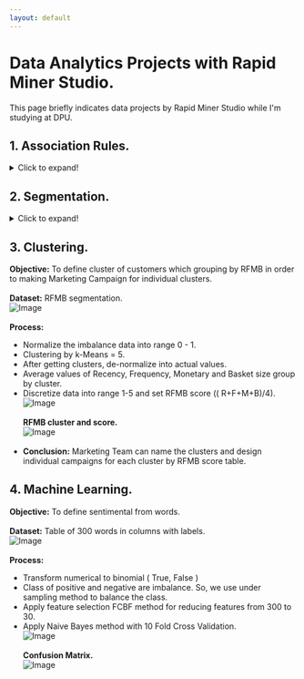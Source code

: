 ```yaml
---
layout: default
---
```


# Data Analytics Projects with Rapid Miner Studio.
This page briefly indicates data projects by Rapid Miner Studio while I'm studying at DPU.<br />

## 1. Association Rules.
<details>
  <summary>Click to expand!</summary>
  
  **Objective:** To find Frequent Item Sets and Association Rules for making Maketing Promotions.<br /><br />
  **Dataset:** Basic example transactions of Super Market.<br />
  ![Image](https://github.com/Pakkawatk/portfolio/blob/gh-pages/img/rap_asso1.PNG?raw=true)<br /><br />
  **Process:**
  - Transform table by pivot product name and sum value.<br />
  - Transform number to binomial. ( True and False )<br />
  - Apply FP-Growth method, minimum support = 0.5.<br />
  - Apply Association Rules, Minimum confidence = 0.8.<br />
  ![Image](https://github.com/Pakkawatk/portfolio/blob/gh-pages/img/rap_asso2.PNG?raw=true)<br /><br />
  Result of FP-Growth method to find frequent item sets at minimum support = 0.5.<br />
  ![Image](https://github.com/Pakkawatk/portfolio/blob/gh-pages/img/rap_asso3.PNG?raw=true)<br /><br />
  Result of Association Rules, to find Lift at minimum confidence = 0.8.<br /> 
  ![Image](https://github.com/Pakkawatk/portfolio/blob/gh-pages/img/rap_asso4.PNG?raw=true)<br />

  - **Conclusion:** We can make promotions by above frequent item sets with confident pick up set = 100% and the pick up set (Lift) is 1.333 times of pick up one.<br />
</details>

## 2. Segmentation.
<details>
  <summary>Click to expand!</summary>
  
  **Objective:** To segment the customers by RFMB method and frequent shopping time of each customers for making Marketing Campaigns.<br /><br />
  **Dataset:** Transactions of Shopping Mall.<br />
  ![Image](https://github.com/Pakkawatk/portfolio/blob/gh-pages/img/rap_rfm1.PNG?raw=true)<br /><br />
  **Process:**
  - Filter customers in UK and do feature engineering by creating and aggregating sum total prize attribute.<br />
  - Extract Days and Hours from Transactions and discretize into Day of Week and Period of Times.<br />
  - Do RFM segmentation by generating Recency, Frequency, Monetary and Basket Size.<br />
  ![Image](https://github.com/Pakkawatk/portfolio/blob/gh-pages/img/rap_rfm2.PNG?raw=true)<br /><br />
  ![Image](https://github.com/Pakkawatk/portfolio/blob/gh-pages/img/rap_rfm2_1.PNG?raw=true)<br /><br />
  **RFMB for each customers.**<br />
  ![Image](https://github.com/Pakkawatk/portfolio/blob/gh-pages/img/rap_rfm3.PNG?raw=true)<br /><br />
  **Shopping period of each customers.**<br />
  ![Image](https://github.com/Pakkawatk/portfolio/blob/gh-pages/img/rap_rfm4.PNG?raw=true)<br />

  - **Conclusion:** We got RFMB table and shopping period for analyzing Marketing Campaign and Clustering.<br />
</details>

## 3. Clustering.
**Objective:** To define cluster of customers which grouping by RFMB in order to making Marketing Campaign for individual clusters.<br /><br />
**Dataset:** RFMB segmentation.<br />
![Image](https://github.com/Pakkawatk/portfolio/blob/gh-pages/img/rap_clus1.PNG?raw=true)<br /><br />
**Process:**
- Normalize the imbalance data into range 0 - 1.<br />
- Clustering by k-Means = 5.<br />
- After getting clusters, de-normalize into actual values.
- Average values of Recency, Frequency, Monetary and Basket size group by cluster.
- Discretize data into range 1-5 and set RFMB score (( R+F+M+B)/4).
![Image](https://github.com/Pakkawatk/portfolio/blob/gh-pages/img/rap_clus2.PNG?raw=true)<br /><br />
**RFMB cluster and score.**<br />
![Image](https://github.com/Pakkawatk/portfolio/blob/gh-pages/img/rap_clus4.PNG?raw=true)<br /><br />
- **Conclusion:** Marketing Team can name the clusters and design individual campaigns for each cluster by RFMB score table.<br />

## 4. Machine Learning.
**Objective:** To define sentimental from words.<br /><br />
**Dataset:** Table of 300 words in columns with labels.<br />
![Image](https://github.com/Pakkawatk/portfolio/blob/gh-pages/img/rap_ML1.PNG?raw=true)<br /><br />
**Process:**
- Transform numerical to binomial ( True, False )<br />
- Class of positive and negative are imbalance. So, we use under sampling method to balance the class.<br />
- Apply feature selection FCBF method for reducing features from 300 to 30.<br />
- Apply Naive Bayes method with 10 Fold Cross Validation.<br />
![Image](https://github.com/Pakkawatk/portfolio/blob/gh-pages/img/rap_ML2.PNG?raw=true)<br /><br />
**Confusion Matrix.**<br />
![Image](https://github.com/Pakkawatk/portfolio/blob/gh-pages/img/rap_ML3.PNG?raw=true)<br /><br />
